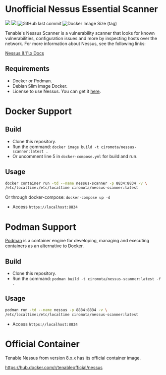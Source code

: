 # Unofficial Nessus Essential Scanner
<img src="https://img.shields.io/badge/License-GPLv3-blue.svg?style=for-the-badge"> <img src="https://img.shields.io/badge/Docker-2CA5E0?style=for-the-badge&logo=docker&logoColor=white"> <img alt="GitHub last commit" src="https://img.shields.io/github/last-commit/ciro-mota/nessus-scanner?style=for-the-badge"> <img alt="Docker Image Size (tag)" src="https://img.shields.io/docker/image-size/ciromota/nessus-scanner/latest?style=for-the-badge">

Tenable's Nessus Scanner is a vulnerability scanner that looks for known vulnerabilities, configuration issues and more by inspecting hosts over the network. For more information about Nessus, see the following links:

[Nessus 8.11.x Docs](https://docs.tenable.com/nessus/Content/GettingStarted.htm)

## Requirements

- Docker or Podman.
- Debian Slim image Docker.
- License to use Nessus. You can get it [here](https://www.tenable.com/products/nessus/activation-code).

# Docker Support

## Build

- Clone this repository.
- Run the command: `docker image build -t ciromota/nessus-scanner:latest .`
- Or uncomment line 5 in `docker-compose.yml` for build and run.

## Usage

```bash
docker container run -td --name nessus-scanner -p 8834:8834 -v \
/etc/localtime:/etc/localtime ciromota/nessus-scanner:latest
```
Or through docker-compose: `docker-compose up -d`

- Access `https://localhost:8834`

# Podman Support

[Podman](https://podman.io/) is a container engine for developing, managing and executing containers as an alternative to Docker.

## Build

- Clone this repository.
- Run the command: `podman build -t ciromota/nessus-scanner:latest -f .`

## Usage

```bash
podman run -td --name nessus -p 8834:8834 -v \
/etc/localtime:/etc/localtime ciromota/nessus-scanner:latest
```
- Access `https://localhost:8834`

# Official Container

Tenable Nessus from version 8.x.x has its official container image.

https://hub.docker.com/r/tenableofficial/nessus